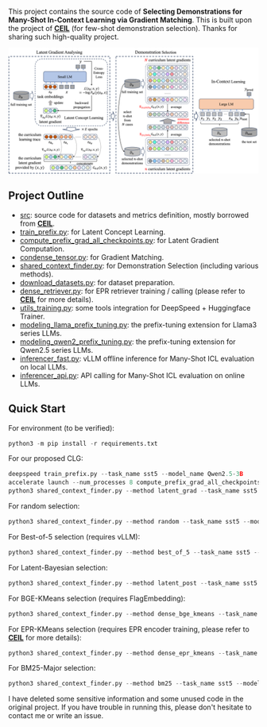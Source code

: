 This project contains the source code of **Selecting Demonstrations for Many-Shot In-Context Learning via Gradient Matching**. This is built upon the project of [**CEIL**](https://github.com/HKUNLP/icl-ceil) (for few-shot demonstration selection). Thanks for sharing such high-quality project.

![method](main.png)

## Project Outline
- [src](src): source code for datasets and metrics definition, mostly borrowed from [**CEIL**](https://github.com/HKUNLP/icl-ceil).
- [train_prefix.py](train_prefix.py): for Latent Concept Learning.
- [compute_prefix_grad_all_checkpoints.py](compute_prefix_grad_all_checkpoints.py): for Latent Gradient Computation.
- [condense_tensor.py](condense_tensor.py): for Gradient Matching.
- [shared_context_finder.py](shared_context_finder.py): for Demonstration Selection (including various methods).
- [download_datasets.py](download_datasets.py): for dataset preparation.
- [dense_retriever.py](dense_retriever.py): for EPR retriever training / calling (please refer to [**CEIL**](https://github.com/HKUNLP/icl-ceil) for more details).
- [utils_training.py](utils_training.py): some tools integration for DeepSpeed + Huggingface Trainer.
- [modeling_llama_prefix_tuning.py](modeling_llama_prefix_tuning.py): the prefix-tuning extension for Llama3 series LLMs.
- [modeling_qwen2_prefix_tuning.py](modeling_qwen2_prefix_tuning.py): the prefix-tuning extension for Qwen2.5 series LLMs.
- [inferencer_fast.py](inferencer_fast.py): vLLM offline inference for Many-Shot ICL evaluation on local LLMs.
- [inferencer_api.py](inferencer_api.py): API calling for Many-Shot ICL evaluation on online LLMs.

## Quick Start
For environment (to be verified):
```python
python3 -m pip install -r requirements.txt
```

For our proposed CLG:
```python
deepspeed train_prefix.py --task_name sst5 --model_name Qwen2.5-3B
accelerate launch --num_processes 8 compute_prefix_grad_all_checkpoints.py --task_name sst5 --model_name Qwen2.5-3B
python3 shared_context_finder.py --method latent_grad --task_name sst5 --model_name Qwen2.5-3B
```

For random selection:
```python
python3 shared_context_finder.py --method random --task_name sst5 --model_name Qwen2.5-3B
```

For Best-of-5 selection (requires vLLM):
```python
python3 shared_context_finder.py --method best_of_5 --task_name sst5 --model_name Qwen2.5-3B
```

For Latent-Bayesian selection:
```python
python3 shared_context_finder.py --method latent_post --task_name sst5 --model_name Qwen2.5-3B
```

For BGE-KMeans selection (requires FlagEmbedding):
```python
python3 shared_context_finder.py --method dense_bge_kmeans --task_name sst5 --model_name Qwen2.5-3B
```

For EPR-KMeans selection (requires EPR encoder training, please refer to [**CEIL**](https://github.com/HKUNLP/icl-ceil) for more details):
```python
python3 shared_context_finder.py --method dense_epr_kmeans --task_name sst5 --model_name Qwen2.5-3B
```

For BM25-Major selection:
```python
python3 shared_context_finder.py --method bm25 --task_name sst5 --model_name Qwen2.5-3B
```


I have deleted some sensitive information and some unused code in the original project. If you have trouble in running this, please don't hesitate to contact me or write an issue.